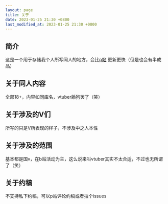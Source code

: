 ```yaml
---
layout: page
title: 关于
date: 2023-01-25 21:30 +0800
last_modified_at: 2023-01-25 21:30 +0800
---
```

## 简介
这是一个用于存储我个人所写同人的地方，会比[p站](https://www.pixiv.net/users/14625106) 更新更快（但是也会有半成品）

## 关于同人内容
全部18+，内容如同库名，vtuber舔狗罢了（笑）

## 关于涉及的V们
所写的只是V所表现的样子，不涉及中之人本性

## 关于涉及的范围
基本都是国v，在b站活动为主，这么说来叫vtuber其实不太合适，不过也无所谓了（笑）

## 关于约稿
不支持私下约稿，可以p站评论约稿或者拉个issues